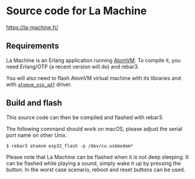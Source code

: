 Source code for La Machine
=====

https://la-machine.fr/

Requirements
-----

La Machine is an Erlang application running [AtomVM](https://atomvm.net/).
To compile it, you need Erlang/OTP (a recent version will do) and rebar3.

You will also need to flash AtomVM virtual machine with its libraries and with
[`atomvm_esp_adf`](https://github.com/pguyot/atomvm_esp_adf) driver.

Build and flash
-----

This source code can then be compiled and flashed with rebar3.

The following command should work on macOS, please adjust the serial port name
on other Unix.

    $ rebar3 atomvm esp32_flash -p /dev/cu.usbmodem*

Please note that La Machine can be flashed when it is not deep sleeping. It can
be flashed while playing a sound, simply wake it up by pressing the button. In
the worst case scenario, reboot and reset buttons can be used.
